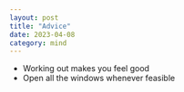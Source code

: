 ```yaml
---
layout: post
title: "Advice"
date: 2023-04-08
category: mind
---
```


- Working out makes you feel good
- Open all the windows whenever feasible
